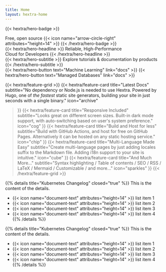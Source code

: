 ```yaml
---
title: Home
layout: hextra-home
---
```


{{< hextra/hero-badge >}}
  <div class="hx-w-2 hx-h-2 hx-rounded-full hx-bg-primary-400"></div>
  <span>Free, open source</span>
  {{< icon name="arrow-circle-right" attributes="height=14" >}}
{{< /hextra/hero-badge >}}

<div class="hx-mt-6 hx-mb-6">
{{< hextra/hero-headline >}}
  Reliable, High-Performance &nbsp;<br class="sm:hx-block hx-hidden" />Cloud for Developers
{{< /hextra/hero-headline >}}
</div>

<div class="hx-mb-12">
{{< hextra/hero-subtitle >}}
  Explore tutorials & documentation&nbsp;by products
{{< /hextra/hero-subtitle >}}
</div>

<div class="hx-mb-6">
{{< hextra/hero-button text="Machine Learning" link="docs" >}}
{{< hextra/hero-button text="Managed Databases" link="docs" >}}
</div>

<div class="hx-mt-6"></div>

{{< hextra/feature-grid >}}
  {{< hextra/feature-card
    title="Latest Docs"
    subtitle="No dependency or Node.js is needed to use Hextra. Powered by Hugo, one of *the fastest* static site generators, building your site in just seconds with a single binary."
    icon="archive"
>}}
  {{< hextra/feature-card
    title="Responsive Included"
    subtitle="Looks great on different screen sizes. Built-in dark mode support, with auto-switching based on user's system preference."
    icon="cog"
  >}}
  {{< hextra/feature-card
    title="Build and Host for less"
    subtitle="Build with GitHub Actions, and host for free on GitHub Pages. Alternatively it can be hosted on any static hosting service."
    icon="chip"
  >}}
  {{< hextra/feature-card
    title="Multi-Language Made Easy"
    subtitle="Create multi-language pages by just adding locales suffix to the Markdown file. Adding i18n support to your site is intuitive."
    icon="cube"
  >}}
  {{< hextra/feature-card
    title="And Much More..."
    subtitle="Syntax highlighting / Table of contents / SEO / RSS / LaTeX / Mermaid / Customizable / and more..."
    icon="sparkles"
  >}}
{{< /hextra/feature-grid >}}

{{% details title="Kubernetes Changelog" closed="true" %}}
This is the content of the details.
+ {{< icon name="document-text" attributes="height=14" >}} list item 1
+ {{< icon name="document-text" attributes="height=14" >}} list item 2
+ {{< icon name="document-text" attributes="height=14" >}} list item 3
+ {{< icon name="document-text" attributes="height=14" >}} list item 4
{{% /details %}}

{{% details title="Kubernetes Changelog" closed="true" %}}
This is the content of the details.
+ {{< icon name="document-text" attributes="height=14" >}} list item 1
+ {{< icon name="document-text" attributes="height=14" >}} list item 2
+ {{< icon name="document-text" attributes="height=14" >}} list item 3
+ {{< icon name="document-text" attributes="height=14" >}} list item 4
{{% /details %}}